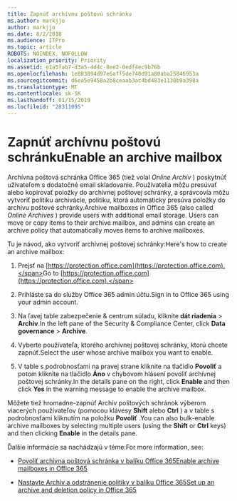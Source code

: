 ```yaml
---
title: Zapnúť archívnu poštovú schránku
ms.author: markjjo
author: markjjo
ms.date: 8/2/2018
ms.audience: ITPro
ms.topic: article
ROBOTS: NOINDEX, NOFOLLOW
localization_priority: Priority
ms.assetid: e1a5fab7-d3a5-4d4c-8ee2-0edf4ec9b76b
ms.openlocfilehash: 1e883894d97e6aff5de740d91a80aba25846953a
ms.sourcegitcommit: d6ea5e9458a2b8ceaab3ac4bd483e1130b9a398a
ms.translationtype: MT
ms.contentlocale: sk-SK
ms.lasthandoff: 01/15/2019
ms.locfileid: "28311095"
---
```

# <a name="enable-an-archive-mailbox"></a><span data-ttu-id="b5a90-102">Zapnúť archívnu poštovú schránku</span><span class="sxs-lookup"><span data-stu-id="b5a90-102">Enable an archive mailbox</span></span>

<span data-ttu-id="b5a90-p101">Archívna poštová schránka Office 365 (tiež volal *Online Archív* ) poskytnúť užívateľom s dodatočné email skladovanie. Používatelia môžu presúvať alebo kopírovať položky do archívnej poštovej schránky, a správcovia môžu vytvoriť politiku archivácie, politiku, ktorá automaticky presúva položky do archívu poštové schránky.</span><span class="sxs-lookup"><span data-stu-id="b5a90-p101">Archive mailboxes in Office 365 (also called  *Online Archives*  ) provide users with additional email storage. Users can move or copy items to their archive mailbox, and admins can create an archive policy that automatically moves items to archive mailboxes.</span></span> 
  
<span data-ttu-id="b5a90-105">Tu je návod, ako vytvoriť archívnej poštovej schránky:</span><span class="sxs-lookup"><span data-stu-id="b5a90-105">Here's how to create an archive mailbox:</span></span>
  
1. <span data-ttu-id="b5a90-106">Prejsť na [https://protection.office.com](https://protection.office.com).</span><span class="sxs-lookup"><span data-stu-id="b5a90-106">Go to [https://protection.office.com](https://protection.office.com).</span></span>
    
2. <span data-ttu-id="b5a90-107">Prihláste sa do služby Office 365 admin účtu.</span><span class="sxs-lookup"><span data-stu-id="b5a90-107">Sign in to Office 365 using your admin account.</span></span>
    
3. <span data-ttu-id="b5a90-108">Na ľavej table zabezpečenie &amp; centrum súladu, kliknite **dát riadenia** \> **Archív**.</span><span class="sxs-lookup"><span data-stu-id="b5a90-108">In the left pane of the Security &amp; Compliance Center, click **Data governance** \> **Archive**.</span></span>
    
4. <span data-ttu-id="b5a90-109">Vyberte používateľa, ktorého archívnej poštovej schránky, ktorú chcete zapnúť.</span><span class="sxs-lookup"><span data-stu-id="b5a90-109">Select the user whose archive mailbox you want to enable.</span></span>
    
5. <span data-ttu-id="b5a90-110">V table s podrobnosťami na pravej strane kliknite na tlačidlo **Povoliť** a potom kliknite na tlačidlo **Áno** v chybovom hlásení povoliť archívnej poštovej schránky.</span><span class="sxs-lookup"><span data-stu-id="b5a90-110">In the details pane on the right, click **Enable** and then click **Yes** in the warning message to enable the archive mailbox.</span></span> 
    
<span data-ttu-id="b5a90-111">Môžete tiež hromadne-zapnúť Archív poštových schránok výberom viacerých používateľov (pomocou klávesy **Shift** alebo **Ctrl** ) a v table s podrobnosťami kliknutím na položku **Povoliť** .</span><span class="sxs-lookup"><span data-stu-id="b5a90-111">You can also bulk-enable archive mailboxes by selecting multiple users (using the **Shift** or **Ctrl** keys) and then clicking **Enable** in the details pane.</span></span> 
  
<span data-ttu-id="b5a90-112">Ďalšie informácie sa nachádzajú v téme:</span><span class="sxs-lookup"><span data-stu-id="b5a90-112">For more information, see:</span></span>
  
- [<span data-ttu-id="b5a90-113">Povoliť archívna poštová schránka v balíku Office 365</span><span class="sxs-lookup"><span data-stu-id="b5a90-113">Enable archive mailboxes in Office 365</span></span>](https://support.office.com/article/enable-archive-mailboxes-in-the-office-365-security-compliance-center-268a109e-7843-405b-bb3d-b9393b2342ce)
    
- [<span data-ttu-id="b5a90-114">Nastavte Archív a odstránenie politiky v balíku Office 365</span><span class="sxs-lookup"><span data-stu-id="b5a90-114">Set up an archive and deletion policy in Office 365</span></span>](https://support.office.com/article/Set-up-an-archive-and-deletion-policy-for-mailboxes-in-your-Office-365-organization-ec3587e4-7b4a-40fb-8fb8-8aa05aeae2ce)
    

